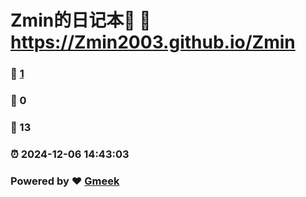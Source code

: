 # Zmin的日记本📒 :link: https://Zmin2003.github.io/Zmin 
### :page_facing_up: [1](https://Zmin2003.github.io/Zmin/tag.html) 
### :speech_balloon: 0 
### :hibiscus: 13 
### :alarm_clock: 2024-12-06 14:43:03 
### Powered by :heart: [Gmeek](https://github.com/Meekdai/Gmeek)
